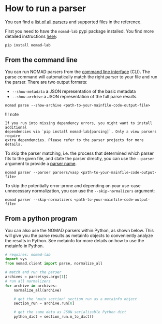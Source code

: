 # How to run a parser

You can find a [list of all parsers](../reference/parsers.md) and supported files in the reference.

First you need to have the `nomad-lab` pypi package installed. You find more detailed
instructions [here](pythonlib.md):

```
pip install nomad-lab
```

## From the command line

You can run NOMAD parsers from the [command line interface](../reference/cli.md) (CLI).
The parse command will automatically match the right parser to your file and run the parser.
There are two output formats:

- `--show-metadata` a JSON representation of the basic metadata
-  `--show-archive` a JSON representation of the full parse results

```
nomad parse --show-archive <path-to-your-mainfile-code-output-file>
```

!!! note

    If you run into missing dependency errors, you might want to install additional
    dependencies via `pip install nomad-lab[parsing]`. Only a view parsers require
    extra dependencies. Please refer to the parser projects for more details.

To skip the parser matching, i.e. the process that determined which parser fits to
the given file, and state the parser directly, you can use the `--parser` argument
to provide a [parser name](../reference/parsers.md).

```
nomad parser --parser parsers/vasp <path-to-your-mainfile-code-output-file>
```

To skip the potentially error-prone and depending on your use-case unnecessary
normalization, you can use the `--skip-normalizers` argument:

```
nomad parser --skip-normalizers <path-to-your-mainfile-code-output-file>
```

## From a python program

You can also use the NOMAD parsers within Python, as shown below.
This will give you the parse results as metainfo objects to conveniently analyze the results in Python.
See metainfo for more details on how to use the metainfo in Python.

```python
# requires: nomad-lab
import sys
from nomad.client import parse, normalize_all

# match and run the parser
archives = parse(sys.argv[1])
# run all normalizers
for archive in archives:
    normalize_all(archive)

    # get the 'main section' section_run as a metainfo object
    section_run = archive.run[0]

    # get the same data as JSON serializable Python dict
    python_dict = section_run.m_to_dict()
```
